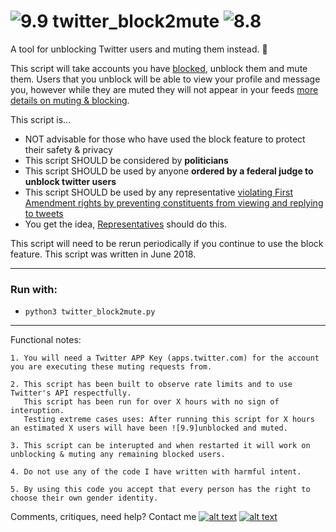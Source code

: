 # ![9.9] twitter_block2mute ![8.8]
A tool for unblocking Twitter users and muting them instead. :seedling:

This script will take accounts you have [blocked](https://help.twitter.com/en/using-twitter/blocking-and-unblocking-accounts), unblock them and mute them.
Users that you unblock will be able to view your profile and message you, however while they are muted they will not appear in your feeds [more details on muting & blocking](https://www.guidingtech.com/twitter-block-vs-mute-difference/).


This script is...
- NOT advisable for those who have used the block feature to protect their safety & privacy
- This script SHOULD be considered by **politicians**
- This script SHOULD be used by anyone **ordered by a federal judge to unblock twitter users**
- This script SHOULD be used by any representative [violating First Amendment rights by preventing constituents from viewing and replying to tweets](https://www.nytimes.com/2018/05/23/business/media/trump-twitter-block.html)
- You get the idea, [Representatives](https://en.wikipedia.org/wiki/Naomi_Reice_Buchwald#Knight_First_Amendment_Institute_v._Donald_J._Trump) should do this.


This script will need to be rerun periodically if you continue to use the block feature.
This script was written in June 2018.

--------

### Run with:
 *  `python3 twitter_block2mute.py`

--------


Functional notes:


    1. You will need a Twitter APP Key (apps.twitter.com) for the account you are executing these muting requests from.

    2. This script has been built to observe rate limits and to use Twitter's API respectfully.
       This script has been run for over X hours with no sign of interuption.
       Testing extreme cases uses: After running this script for X hours an estimated X users will have been ![9.9]unblocked and muted.

    3. This script can be interupted and when restarted it will work on unblocking & muting any remaining blocked users.

    4. Do not use any of the code I have written with harmful intent.

    5. By using this code you accept that every person has the right to choose their own gender identity.


Comments, critiques, need help? Contact me [![alt text][6.3]][3]  [![alt text][1.2]][1]

<!-- Please don't remove this: Grab your social icons from https://github.com/carlsednaoui/gitsocial -->
[1.2]: https://i.imgur.com/wWzX9uB.png (twitter icon without padding)
[1]: https://www.twitter.com/AGreenDCBike
[6.3]: http://i.imgur.com/9I6NRUm.png (github icon without padding)
[3]: https://github.com/antoinemcgrath

[8.8]: https://imgur.com/xIihGGC.png  (No Audio icon)
[9.9]: https://i.imgur.com/ShevBEa.png  (Blocked Twitter verified icon)
